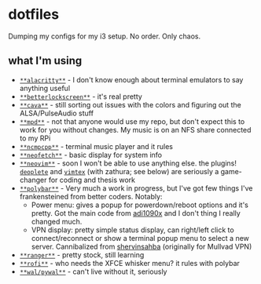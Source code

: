 # dotfiles
Dumping my configs for my i3 setup. No order. Only chaos.

## what I'm using

- [`**alacritty**`](https://github.com/alacritty/alacritty) - I don't know enough about terminal emulators to say anything useful
- [`**betterlockscreen**`](https://github.com/pavanjadhaw/betterlockscreen) - it's real pretty
- [`**cava**`](https://github.com/karlstav/cava) - still sorting out issues with the colors and figuring out the ALSA/PulseAudio stuff
- [`**mpd**`](https://github.com/MusicPlayerDaemon/MPD) - not that anyone would use my repo, but don't expect this to work for you without changes. My music is on an NFS share connected to my RPi
- [`**ncmpcpp**`](https://www.archlinux.org/packages/community/x86_64/ncmpcpp/) - terminal music player and it rules
- [`**neofetch**`](https://github.com/dylanaraps/neofetch) - basic display for system info
- [`**neovim**`](https://neovim.io/) - soon I won't be able to use anything else. the plugins! [`deoplete`](https://github.com/Shougo/deoplete.nvim) and [`vimtex`](https://github.com/lervag/vimtex) (with zathura; see below) are seriously a game-changer for coding and thesis work 
- [`**polybar**`](https://github.com/polybar/polybar) - Very much a work in progress, but I've got few things I've frankensteined from better coders. Notably:
  - Power menu: gives a popup for powerdown/reboot options and it's pretty. Got the main code from [adi1090x](https://github.com/adi1090x/polybar-themes) and I don't thing I really changed much. 
  - VPN display: pretty simple status display, can right/left click to connect/reconnect or show a terminal popup menu to select a new server. Cannibalized from [shervinsahba](https://github.com/shervinsahba/polybar-vpn-controller) (originally for Mullvad VPN)
- [`**ranger**`](https://github.com/ranger/ranger) - pretty stock, still learning
- [`**rofi**`](https://github.com/davatorium/rofi) - who needs the XFCE whisker menu? it rules with polybar
- [`**wal/pywal**`](https://github.com/dylanaraps/pywal) - can't live without it, seriously
